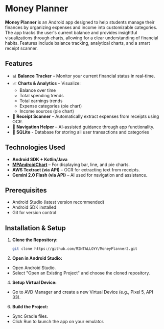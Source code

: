 # Money Planner

**Money Planner** is an Android app designed to help students manage their finances by organizing expenses and income into customizable categories. The app tracks the user's current balance and provides insightful visualizations through charts, allowing for a clear understanding of financial habits. Features include balance tracking, analytical charts, and a smart receipt scanner.

## Features

- 📊 **Balance Tracker** – Monitor your current financial status in real-time.
- 📈 **Charts & Analytics** – Visualize:
  - Balance over time
  - Total spending trends
  - Total earnings trends
  - Expense categories (pie chart)
  - Income sources (pie chart)
- 🧾 **Receipt Scanner** – Automatically extract expenses from receipts using OCR.
- 🧭 **Navigation Helper** – AI-assisted guidance through app functionality.
- 💾 **SQLite** - Database for storing all user transactions and categories

## Technologies Used

- **Android SDK + Kotlin/Java**
- **[MPAndroidChart](https://github.com/PhilJay/MPAndroidChart)** – For displaying bar, line, and pie charts.
- **AWS Textract (via API)** – OCR for extracting text from receipts.
- **Gemini 2.0 Flash (via API)** – AI used for navigation and assistance.

## Prerequisites

- Android Studio (latest version recommended)
- Android SDK installed
- Git for version control

## Installation & Setup

1. **Clone the Repository:**
   ```bash
   git clone https://github.com/MINTALLOYY/MoneyPlanner2.git
   ```
2. **Open in Android Studio:**
   
- Open Android Studio.
- Select "Open an Existing Project" and choose the cloned repository.

4. **Setup Virtual Device:**
   
- Go to AVD Manager and create a new Virtual Device (e.g., Pixel 5, API 33).

6. **Build the Project:**
   
- Sync Gradle files.
- Click Run to launch the app on your emulator.
